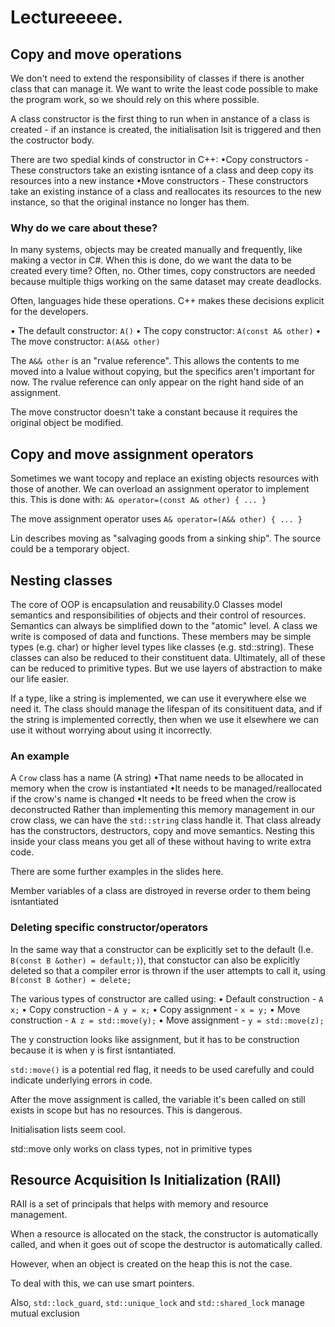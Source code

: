 # Lectureeeee.

## Copy and move operations
We don't need to extend the responsibility of classes if there is another class that can manage it. We want to write the least code possible to make the program work, so we should rely on this where possible.

A class constructor is the first thing to run when in anstance of a class is created - if an instance is created, the initialisation lsit is triggered and then the costructor body.

There are two spedial kinds of constructor in C++:
    •Copy constructors - These constructors take an existing isntance of a class and deep copy its resources into a new instance
    •Move constructors - These constructors take an existing instance of a class and reallocates its resources to the new instance, so that the original instance no longer has them.

### Why do we care about these?
In many systems, objects may be created manually and frequently, like making a vector in C#. When this is done, do we want the data to be created every time? Often, no. Other times, copy constructors are needed because multiple thigs working on the same dataset may create deadlocks.

Often, languages hide these operations. C++ makes these decisions explicit for the developers.

• The default constructor: `A()`
• The copy constructor: `A(const A& other)`
• The move constructor: `A(A&& other)`

The `A&& other` is an "rvalue reference". This allows the contents to me moved into a lvalue without copying, but the specifics aren't important for now. The rvalue reference can only appear on the right hand side of an assignment.

The move constructor doesn't take a constant because it requires the original object be modified.

## Copy and move assignment operators
Sometimes we want tocopy and replace an existing objects resources with those of another. We can overload an assignment operator to implement this. This is done with:
`A& operator=(const A& other) { ... }`

The move assignment operator uses `A& operator=(A&& other) { ... }`

Lin describes moving as "salvaging goods from a sinking ship". The source could be a temporary object.

## Nesting classes
The core of OOP is encapsulation and reusability.0 Classes model semantics and responsibilities of objects and their control of resources.
Semantics can always be simplified down to the "atomic" level. A class we write is composed of data and functions. These members may be simple types (e.g. char) or higher level types like classes (e.g. std::string). These classes can also be reduced to their constituent data.
Ultimately, all of these can be reduced to primitive types. But we use layers of abstraction to make our life easier.

If a type, like a string is implemented, we can use it everywhere else we need it. The class should manage the lifespan of its consitituent data, and if the string is implemented correctly, then when we use it elsewhere we can use it without worrying about using it incorrectly.

### An example
A `Crow` class has a name (A string)
  •That name needs to be allocated in memory when the crow is instantiated
  •It needs to be managed/reallocated if the crow's name is changed
  •It needs to be freed when the crow is deconstructed
Rather than implementing this memory management in our crow class, we can have the `std::string` class handle it. That class already has the constructors, destructors, copy and move semantics. Nesting this inside your class means you get all of these without having to write extra code.

There are some further examples in the slides here.

Member variables of a class are distroyed in reverse order to them being isntantiated

### Deleting specific constructor/operators
In the same way that a constructor can be explicitly set to the default (I.e. `B(const B &other) = default;)`), that constuctor can also be explicitly deleted so that a compiler error is thrown if the user attempts to call it, using `B(const B &other) = delete;`

The various types of constructor are called using:
  • Default construction -  `A x;`
  • Copy construction -     `A y = x;`
  • Copy assignment -       `x = y;`
  • Move construction -     `A z = std::move(y);`
  • Move assignment -       `y = std::move(z);`

The y construction looks like assignment, but it has to be construction because it is when y is first isntantiated.

`std::move()` is a potential red flag, it needs to be used carefully and could indicate underlying errors in code.

After the move assignment is called, the variable it's been called on still exists in scope but has no resources. This is dangerous.

Initialisation lists seem cool.

std::move only works on class types, not in primitive types

## Resource Acquisition Is Initialization (RAII)
RAII is a set of principals that helps with memory and resource management.

When a resource is allocated on the stack, the constructor is automatically called, and when it goes out of scope the destructor is automatically called.

However, when an object is created on the heap this is not the case.

To deal with this, we can use smart pointers.

Also, `std::lock_guard`, `std::unique_lock` and `std::shared_lock` manage mutual exclusion

